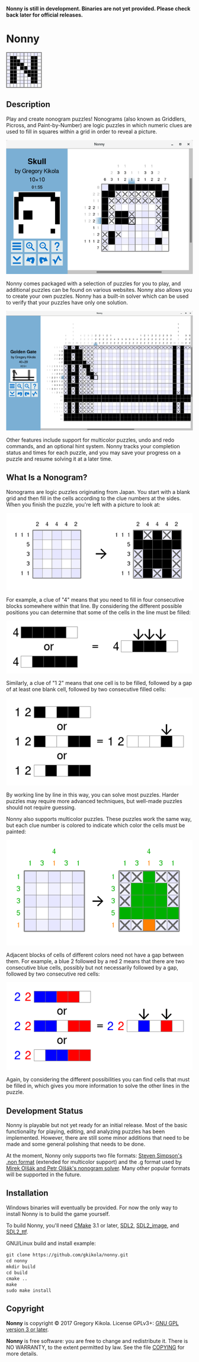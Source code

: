 **Nonny is still in development. Binaries are not yet provided. Please
check back later for official releases.**

Nonny
=====

![Nonny](media/nonny.png)

Description
-----------

Play and create nonogram puzzles! Nonograms (also known as Griddlers,
Picross, and Paint-by-Number) are logic puzzles in which numeric clues
are used to fill in squares within a grid in order to reveal a
picture.

![Puzzle](media/screenshots/puzzle.png)

Nonny comes packaged with a selection of puzzles for you to play, and
additional puzzles can be found on various websites. Nonny also allows
you to create your own puzzles. Nonny has a built-in solver which can
be used to verify that your puzzles have only one solution.

![Puzzle](media/screenshots/puzzle2.png)

Other features include support for multicolor puzzles, undo and redo
commands, and an optional hint system. Nonny tracks your completion
status and times for each puzzle, and you may save your progress on a
puzzle and resume solving it at a later time.


What Is a Nonogram?
-------------------

Nonograms are logic puzzles originating from Japan. You start with a
blank grid and then fill in the cells according to the clue numbers at
the sides. When you finish the puzzle, you're left with a picture to
look at:

![Solving a puzzle](media/tutorial/solving.png)

For example, a clue of "4" means that you need to fill in four
consecutive blocks somewhere within that line. By considering the
different possible positions you can determine that some of the cells
in the line must be filled:

![Line solving - 4](media/tutorial/clue.png)

Similarly, a clue of "1 2" means that one cell is to be filled,
followed by a gap of at least one blank cell, followed by two
consecutive filled cells:

![Line solving - 1 2](media/tutorial/clue2.png)

By working line by line in this way, you can solve most
puzzles. Harder puzzles may require more advanced techniques, but
well-made puzzles should not require guessing.

Nonny also supports multicolor puzzles. These puzzles work the same way,
but each clue number is colored to indicate which color the cells must
be painted:

![Multicolor puzzle](media/tutorial/color_solving.png)

Adjacent blocks of cells of different colors need not have a gap
between them. For example, a blue 2 followed by a red 2 means that
there are two consecutive blue cells, possibly but not necessarily
followed by a gap, followed by two consecutive red cells:

![Multicolor line solving - 2 2](media/tutorial/color_clue.png)

Again, by considering the different possibilities you can find cells that must be filled in, which gives you more information to solve the other lines in the puzzle.


Development Status
------------------

Nonny is playable but not yet ready for an initial release. Most of
the basic functionality for playing, editing, and analyzing puzzles
has been implemented. However, there are still some minor additions
that need to be made and some general polishing that needs to be done.

At the moment, Nonny only supports two file formats: [Steven Simpson's
.non format](http://www.lancaster.ac.uk/~simpsons/nonogram/) (extended
for multicolor support) and the .g format used by [Mirek Olšák and
Petr Olšák's nonogram
solver](http://www.olsak.net/grid.html#English). Many other popular
formats will be supported in the future.


Installation
------------

Windows binaries will eventually be provided. For now the only way to
install Nonny is to build the game yourself.

To build Nonny, you'll need [CMake](https://cmake.org/) 3.1 or later,
[SDL2](https://www.libsdl.org/),
[SDL2_image](https://www.libsdl.org/projects/SDL_image/), and
[SDL2_ttf](https://www.libsdl.org/projects/SDL_ttf/).

GNU/Linux build and install example:
```
git clone https://github.com/gkikola/nonny.git
cd nonny
mkdir build
cd build
cmake ..
make
sudo make install
```


Copyright
---------

**Nonny** is copyright &copy; 2017 Gregory Kikola. License GPLv3+:
[GNU GPL version 3 or later](http://www.gnu.org/licenses/gpl.html).

**Nonny** is free software: you are free to change and redistribute it. There
is NO WARRANTY, to the extent permitted by law. See the file
[COPYING](COPYING) for more details.
